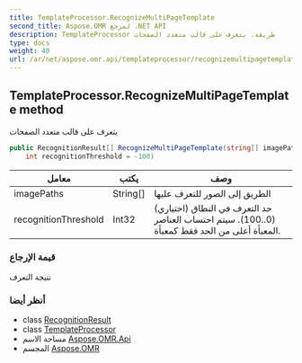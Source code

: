 ```yaml
---
title: TemplateProcessor.RecognizeMultiPageTemplate
second_title: Aspose.OMR لمرجع .NET API
description: TemplateProcessor طريقة. يتعرف على قالب متعدد الصفحات
type: docs
weight: 40
url: /ar/net/aspose.omr.api/templateprocessor/recognizemultipagetemplate/
---
```

## TemplateProcessor.RecognizeMultiPageTemplate method

يتعرف على قالب متعدد الصفحات

```csharp
public RecognitionResult[] RecognizeMultiPageTemplate(string[] imagePaths, 
    int recognitionThreshold = -100)
```

| معامل | يكتب | وصف |
| --- | --- | --- |
| imagePaths | String[] | الطريق إلى الصور للتعرف عليها |
| recognitionThreshold | Int32 | (اختياري) حد التعرف في النطاق (0..100). سيتم احتساب العناصر المعبأة أعلى من الحد فقط كمعبأة. |

### قيمة الإرجاع

نتيجة التعرف

### أنظر أيضا

* class [RecognitionResult](../../../aspose.omr.model/recognitionresult/)
* class [TemplateProcessor](../)
* مساحة الاسم [Aspose.OMR.Api](../../templateprocessor/)
* المجسم [Aspose.OMR](../../../)


